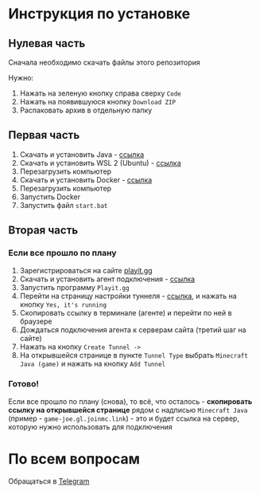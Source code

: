 # Инструкция по установке

## Нулевая часть

Сначала необходимо скачать файлы этого репозитория

Нужно:
1. Нажать на зеленую кнопку справа сверху `Code`
1. Нажать на появившуюся кнопку `Download ZIP`
1. Распаковать архив в отдельную папку

## Первая часть
1. Скачать и установить Java - [ссылка](https://www.java.com/ru/download/ie_manual.jsp?locale=ru)
2. Скачать и установить WSL 2 (Ubuntu) - [ссылка](https://apps.microsoft.com/detail/9pdxgncfsczv)
3. Перезагрузить компьютер
4. Скачать и установить Docker - [ссылка](https://desktop.docker.com/win/main/amd64/Docker%20Desktop%20Installer.exe?utm_source=docker&utm_medium=webreferral&utm_campaign=dd-smartbutton&utm_location=module)
5. Перезагрузить компьютер
6. Запустить Docker
7. Запустить файл `start.bat`

## Вторая часть

### Если все прошло по плану
1. Зарегистрироваться на сайте [playit.gg](https://playit.gg/login/create)
2. Скачать и установить агент подключения - [ссылка](https://github.com/playit-cloud/playit-agent/releases/download/v0.15.26/playit-windows-x86_64-signed.msi)
3. Запустить программу `Playit.gg`
3. Перейти на страницу настройки туннеля - [ссылка](https://playit.gg/setup/download), и нажать на кнопку `Yes, it's running`
3. Скопировать ссылку в терминале (агенте) и перейти по ней в браузере
4. Дождаться подключения агента к серверам сайта (третий шаг на сайте)
5. Нажать на кнопку `Create Tunnel ->`
6. На открывшейся странице в пункте `Tunnel Type` выбрать `Minecraft Java (game)` и нажать на кнопку `Add Tunnel`

### Готово!
Если все прошло по плану (снова), то всё, что осталось - **скопировать ссылку на открывшейся странице** рядом с надписью `Minecraft Java` (пример - `game-joe.gl.joinmc.link`) - это и будет ссылка на сервер, которую нужно использовать для подключения

# По всем вопросам
Обращаться в [Telegram](https://t.me/VladimirT2)
